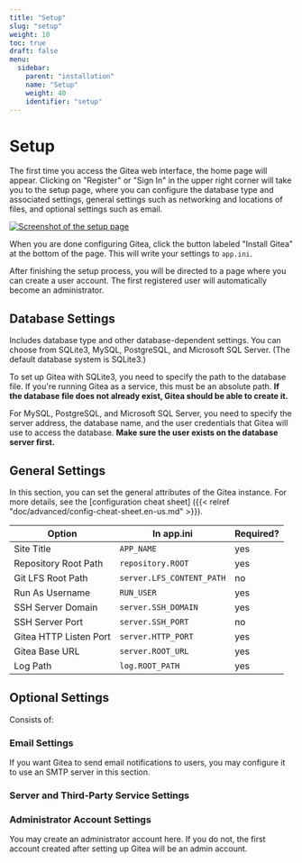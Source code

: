 ```yaml
---
title: "Setup"
slug: "setup"
weight: 10
toc: true
draft: false
menu:
  sidebar:
    parent: "installation"
    name: "Setup"
    weight: 40
    identifier: "setup"
---
```


# Setup

The first time you access the Gitea web interface, the home page will appear. 
Clicking on "Register" or "Sign In" in the upper right corner will take you to 
the setup page, where you can configure the database type and associated 
settings, general settings such as networking and locations of files, and 
optional settings such as email.

[![Screenshot of the setup page](/images/gitea-setup-page-1.png)](/images/gitea-setup-page-1.png)

When you are done configuring Gitea, click the button labeled "Install Gitea" at
the bottom of the page. This will write your settings to `app.ini`.

After finishing the setup process, you will be directed to a page where you can 
create a user account. The first registered user will automatically become an 
administrator.


## Database Settings

Includes database type and other database-dependent settings. You can choose 
from SQLite3, MySQL, PostgreSQL, and Microsoft SQL Server. (The default database 
system is SQLite3.)

To set up Gitea with SQLite3, you need to specify the path to the database 
file. If you're running Gitea as a service, this must be an absolute path.
**If the database file does not already exist, Gitea should be able to create it.**

For MySQL, PostgreSQL, and Microsoft SQL Server, you need to specify the 
server address, the database name, and the user credentials that Gitea will use 
to access the database. **Make sure the user exists on the database server first.**

## General Settings

In this section, you can set the general attributes of the Gitea instance. For 
more details, see the [configuration cheat sheet]
({{< relref "doc/advanced/config-cheat-sheet.en-us.md" >}}).

| Option                 | In app.ini                  | Required? |
| ---------------------- | --------------------------- | --------- |
| Site Title             | `APP_NAME`                  | yes       |
| Repository Root Path   | `repository.ROOT`           | yes       |
| Git LFS Root Path      | `server.LFS_CONTENT_PATH`   | no        |
| Run As Username        | `RUN_USER`                  | yes       |
| SSH Server Domain      | `server.SSH_DOMAIN`         | yes       |
| SSH Server Port        | `server.SSH_PORT`           | no        |
| Gitea HTTP Listen Port | `server.HTTP_PORT`          | yes       |
| Gitea Base URL         | `server.ROOT_URL`           | yes       |
| Log Path               | `log.ROOT_PATH`             | yes       |

## Optional Settings

Consists of:

### Email Settings

If you want Gitea to send email notifications to users, you may configure it to 
use an SMTP server in this section.

### Server and Third-Party Service Settings

<!-- TODO expand -->

### Administrator Account Settings

You may create an administrator account here. If you do not, the first account 
created after setting up Gitea will be an admin account.
